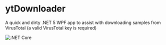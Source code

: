# ytDownloader
A quick and dirty .NET 5 WPF app to assist with downloading samples from VirusTotal (a valid VirusTotal key is required)

![.NET Core](https://github.com/jcapellman/ytDownloader/workflows/.NET%20Core/badge.svg?branch=master)
